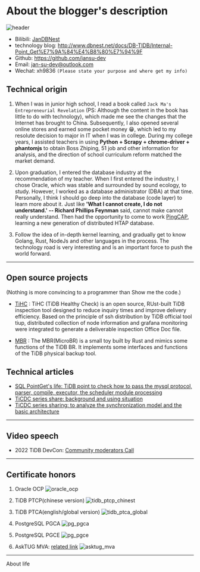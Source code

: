 # About the blogger's description

![header](./images/header.jpg)

- Bilibili: [JanDBNest](https://space.bilibili.com/318184941?spm_id_from=333.1007.0.0)
- technology blog: <http://www.dbnest.net/docs/DB-TIDB/Internal-Point_Get%E7%9A%84%E4%B8%80%E7%94%9F>
- Github: <https://github.com/jansu-dev>
- Email: jan-su-dev@outlook.com
- Wechat: xh9836 `(Please state your purpose and where get my info)`

## Technical origin

1. When I was in junior high school, I read a book called `Jack Ma's Entrepreneurial Revelation` (PS: Although the content in the book has little to do with technology), which made me see the changes that the Internet has brought to China. Subsequently, I also opened several online stores and earned some pocket money 😁, which led to my resolute decision to major in IT when I was in college. During my college years, I assisted teachers in using **Python + Scrapy + chrome-driver + phantomjs** to obtain Boss Zhiping, 51 job and other information for analysis, and the direction of school curriculum reform matched the market demand.

2. Upon graduation, I entered the database industry at the recommendation of my teacher. When I first entered the industry, I chose Oracle, which was stable and surrounded by sound ecology, to study. However, I worked as a database administrator (DBA) at that time. Personally, I think I should go deep into the database (code layer) to learn more about it. Just like **'What I cannot create, I do not understand.' -- Richard Phillips Feynman** said, cannot make cannot really understand. Then had the opportunity to come to work [PingCAP](https://baike.baidu.com/item/PingCAP/60056692?fr=aladdin), learning a new generation of distributed HTAP database.

3. Follow the idea of in-depth kernel learning, and gradually get to know Golang, Rust, NodeJs and other languages in the process. The technology road is very interesting and is an important force to push the world forward.

---

## Open source projects

(Nothing is more convincing to a programmer than Show me the code.)

- [TiHC](https://github.com/jansu-dev/tihc) : TiHC (TiDB Healthy Check) is an open source, RUst-built TiDB inspection tool designed to reduce inquiry times and improve delivery efficiency. Based on the principle of ssh distribution by TiDB official tool tiup, distributed collection of node information and grafana monitoring were integrated to generate a deliverable inspection Office Doc file.

- [MBR](https://github.com/jansu-dev/mbr) : The MBR(MicroBR) is a small toy built by Rust and mimics some functions of the TiDB BR. It implements some interfaces and functions of the TiDB physical backup tool.

## Technical articles

- [SQL PointGet's life: TiDB point to check how to pass the mysql protocol, parser, compile, executor, the scheduler module processing](https://tidb.net/blog/d6444c63)
- [TiCDC series share: background and using situation](https://tidb.net/blog/70588c4c)
- [TiCDC series sharing: to analyze the synchronization model and the basic architecture](https://tidb.net/blog/9568ace1)

---

## Video speech

- 2022 TiDB DevCon: [Community moderators Call](https://tidb.net/blog)

---

## Certificate honors

1. Oracle OCP
![oracle_ocp](./images/oracle_ocp.jpg)

2. TiDB PTCP(chinese version)
![tidb_ptcp_chinest](./images/tidb_ptcp_chinest.jpg)

3. TiDB PTCA(english/global version)
![tidb_ptca_global](./images/tidb_ptca_global.jpg)

4. PostgreSQL PGCA
![pg_pgca](./images/pg_pgca.jpg)

5. PostgreSQL PGCE
![pg_pgce](./images/pg_pgce.jpg)

6. AskTUG MVA: [related link](https://asktug.com/t/topic/273501)
![asktug_mva](./images/asktug_mva.jpg)

---

About life
